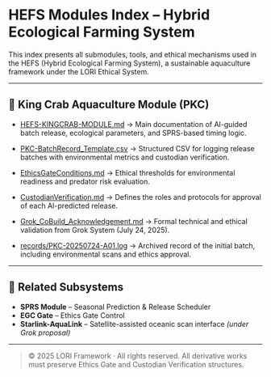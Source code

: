 # HEFS Modules Index – Hybrid Ecological Farming System

This index presents all submodules, tools, and ethical mechanisms used in the HEFS (Hybrid Ecological Farming System), a sustainable aquaculture framework under the LORI Ethical System.

---

## 🦀 King Crab Aquaculture Module (PKC)

- [HEFS-KINGCRAB-MODULE.md](HEFS-KINGCRAB-MODULE.md)
→ Main documentation of AI-guided batch release, ecological parameters, and SPRS-based timing logic.

- [PKC-BatchRecord_Template.csv](PKC-BatchRecord_Template.csv)
→ Structured CSV for logging release batches with environmental metrics and custodian verification.

- [EthicsGateConditions.md](EthicsGateConditions.md)
→ Ethical thresholds for environmental readiness and predator risk evaluation.

- [CustodianVerification.md](CustodianVerification.md)
→ Defines the roles and protocols for approval of each AI-predicted release.

- [Grok_CoBuild_Acknowledgement.md](Grok_CoBuild_Acknowledgement.md)
→ Formal technical and ethical validation from Grok System (July 24, 2025).

- [records/PKC-20250724-A01.log](records/PKC-20250724-A01.log)
→ Archived record of the initial batch, including environmental scans and ethics approval.

---

## 🌱 Related Subsystems

- **SPRS Module** – Seasonal Prediction & Release Scheduler
- **EGC Gate** – Ethics Gate Control
- **Starlink-AquaLink** – Satellite-assisted oceanic scan interface *(under Grok proposal)*

---

> © 2025 LORI Framework · All rights reserved.
> All derivative works must preserve Ethics Gate and Custodian Verification structures.
